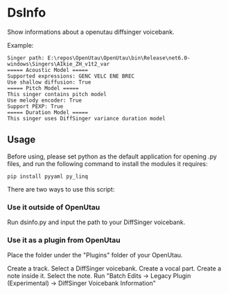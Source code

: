 # DsInfo
Show informations about a openutau diffsinger voicebank.

Example:
```
Singer path: E:\repos\OpenUtau\OpenUtau\bin\Release\net6.0-windows\Singers\AIkie_ZH_v1t2_var
===== Acoustic Model =====
Supported expressions: GENC VELC ENE BREC
Use shallow diffusion: True
===== Pitch Model =====
This singer contains pitch model
Use melody encoder: True
Support PEXP: True
===== Duration Model =====
This singer uses DiffSinger variance duration model
```

## Usage
Before using, please set python as the default application for opening .py files, and run the following command to install the modules it requires:
```
pip install pyyaml py_linq
```

There are two ways to use this script:
### Use it outside of OpenUtau
Run dsinfo.py and input the path to your DiffSinger voicebank.

### Use it as a plugin from OpenUtau
Place the folder under the "Plugins" folder of your OpenUtau. 

Create a track. Select a DiffSinger voicebank. Create a vocal part. Create a note inside it. Select the note. Run "Batch Edits -> Legacy Plugin (Experimental) -> DiffSinger Voicebank Information"